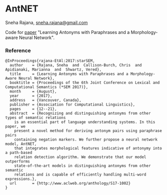 # AntNET
Sneha Rajana, sneha.rajana@gmail.com

Code for [paper](http://www.aclweb.org/anthology/S/S17/S17-1002.pdf) "Learning Antonyms with Paraphrases and a Morphology-aware Neural Network".

### Reference
```
@InProceedings{rajana-EtAl:2017:starSEM,
  author    = {Rajana, Sneha  and  Callison-Burch, Chris  and  Apidianaki, Marianna  and  Shwartz, Vered},
  title     = {Learning Antonyms with Paraphrases and a Morphology-Aware Neural Network},
  booktitle = {Proceedings of the 6th Joint Conference on Lexical and Computational Semantics (*SEM 2017)},
  month     = {August},
  year      = {2017},
  address   = {Vancouver, Canada},
  publisher = {Association for Computational Linguistics},
  pages     = {12--21},
  abstract  = {Recognizing and distinguishing antonyms from other types of semantic relations
	is an essential part of language understanding systems. In this paper, we
	present a novel method for deriving antonym pairs using paraphrase pairs
	containing negation markers. We further propose a neural network model, AntNET,
	that integrates morphological features indicative of antonymy into a path-based
	relation detection algorithm. We demonstrate that our model outperforms
	state-of-the-art models in distinguishing antonyms from other semantic
	relations and is capable of efficiently handling multi-word expressions.},
  url       = {http://www.aclweb.org/anthology/S17-1002}
}
```
